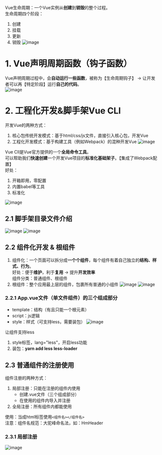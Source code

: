 Vue生命周期：一个Vue实例从**创建**到**销毁**的整个过程。  
生命周期四个阶段：  
1. 创建
2. 挂载
3. 更新
4. 销毁
![image](https://github.com/Happy-jianghui/Frontend-Learning/assets/98568967/693ed304-d3d3-4c74-907b-f156fab58508)


# 1. Vue声明周期函数（钩子函数）
Vue声明周期过程中，会**自动运行一些函数**，被称为【生命周期钩子】 -> 让开发者可以再【特定阶段】运行**自己的代码**。  
![image](https://github.com/Happy-jianghui/Frontend-Learning/assets/98568967/407a37b7-7b2a-4bb0-a91b-41dda5509c29)



# 2. 工程化开发&脚手架Vue CLI
开发Vue的两种方式：  
1. 核心包传统开发模式：基于html/css/js文件，直接引入核心包，开发Vue
2. 工程化开发模式：基于构建工具（例如Webpack）的混种开发Vue
![image](https://github.com/Happy-jianghui/Frontend-Learning/assets/98568967/5bf765bb-e619-4581-b8ec-96afa463cd7c)

Vue ClI是Vue官方提供的一个**全局命令工具**。  
可以帮助我们**快速创建**一个开发Vue项目的**标准化基础架子**。【集成了Webpack配置】  
好处：  
1. 开箱即用，零配置
2. 内置babel等工具
3. 标准化

![image](https://github.com/Happy-jianghui/Frontend-Learning/assets/98568967/77d67993-9f45-4958-a493-f1d54ccb870d)

## 2.1 脚手架目录文件介绍
![image](https://github.com/Happy-jianghui/Frontend-Learning/assets/98568967/b3500e41-6cf0-4ca5-8ac4-04a556f31b33)
![image](https://github.com/Happy-jianghui/Frontend-Learning/assets/98568967/a944ba68-0e15-4ee8-84e7-a4b943c6e069)


## 2.2 组件化开发 & 根组件
1. 组件化：一个页面可以拆分成**一个个组件**，每个组件有着自己独立的**结构、样式、行为**。  
好处：便于**维护**，利于**复用** -> 提升**开发效率**  
组件分类：普通组件、根组件
2. 根组件：整个应用最上层的组件，包裹所有普通的小组件
![image](https://github.com/Happy-jianghui/Frontend-Learning/assets/98568967/676b0585-7545-4482-8bc5-c0ac591a9cb6)
![image](https://github.com/Happy-jianghui/Frontend-Learning/assets/98568967/4dc3ed06-e4ff-4507-befc-16763510261d)


### 2.2.1 App.vue文件（单文件组件）的三个组成部分
- template：结构（有且只能一个根元素）
- script：js逻辑
- style：样式（可支持less，需要装包）
![image](https://github.com/Happy-jianghui/Frontend-Learning/assets/98568967/4d00b03b-4d89-469d-8c4f-c6826d98249e)

让组件支持less
 1. style标签，lang="less"，开启less功能
 2. 装包：**yarn add less less-loader**


## 2.3 普通组件的注册使用
组件注册的两种方式：
1. 局部注册：只能在注册的组件内使用
   - 创建.vue文件（三个组成部分）
   - 在使用的组件内导入并注册
2. 全局注册：所有组件内都能使用

使用：当成html标签使用`<组件名></组件名>`  
注意：组件名规范：大驼峰命名法，如：HmHeader

### 2.3.1 局部注册  
![image](https://github.com/Happy-jianghui/Frontend-Learning/assets/98568967/94420915-f0b8-4cbc-b6af-727e430cf882)













